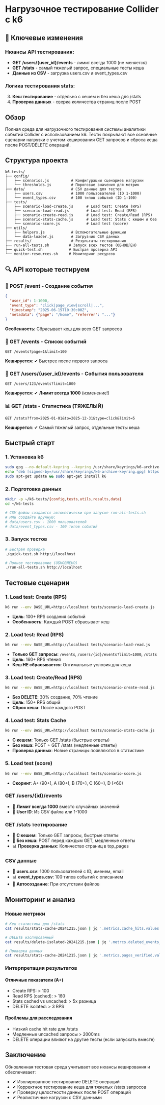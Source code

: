 # Нагрузочное тестирование Collider с k6

## 🔄 Ключевые изменения

### Нюансы API тестирования:
- **GET /users/{user_id}/events** - лимит всегда 1000 (не меняется)
- **GET /stats** - самый тяжелый запрос, специальные тесты кеша
- **Данные из CSV** - загрузка users.csv и event_types.csv

### Логика тестирования stats:
3. **Кеш тестирование** - отдельно с кешем и без кеша для /stats
4. **Проверка данных** - сверка количества страниц после POST

## Обзор

Полная среда для нагрузочного тестирования системы аналитики событий Collider с использованием k6. Тесты покрывают все основные сценарии нагрузки с учетом кеширования GET запросов и сброса кеша после POST/DELETE операций.

## Структура проекта

```
k6-tests/
├── config/
│   ├── scenarios.js          # Конфигурации сценариев нагрузки
│   └── thresholds.js         # Пороговые значения для метрик
├── data/                     # CSV данные для тестов
│   ├── users.csv             # 1000 пользователей (ID 1-1000)
│   └── event_types.csv       # 100 типов событий (ID 1-100)
├── tests/
│   ├── scenario-load-create.js      # Load test: Create (RPS)
│   ├── scenario-load-read.js        # Load test: Read (RPS)
│   ├── scenario-create-read.js      # Load test: Create/Read (RPS)
│   ├── scenario-stats-cache.js      # Load test: Stats с кешем и без
│   └── scenario-score.js            # Load test (score)
├── utils/
│   ├── helpers.js            # Вспомогательные функции
│   └── data-loader.js        # Загрузчик CSV данных
├── results/                  # Результаты тестирования
├── run-all-tests.sh         # Запуск всех тестов (ОБНОВЛЕН)
├── quick-test.sh            # Быстрая проверка API
└── monitor-resources.sh     # Мониторинг ресурсов
```

## 🔍 API которые тестируем

### 📝 **POST /event** - Создание события
```json
{
  "user_id": 1-1000,
  "event_type": "click|page_view|scroll|...",
  "timestamp": "2025-06-15T10:30:00Z",
  "metadata": {"page": "/home", "referrer": "..."}
}
```
**Особенность**: Сбрасывает кеш для всех GET запросов

### 📖 **GET /events** - Список событий
```
GET /events?page=1&limit=100
```
**Кешируется**: ✔ Быстрее после первого запроса

### 👤 **GET /users/{user_id}/events** - События пользователя
```
GET /users/123/events?limit=1000
```
**Кешируется**: ✔ **Лимит всегда 1000** (изменение!)

### 📊 **GET /stats** - Статистика (ТЯЖЕЛЫЙ)
```
GET /stats?from=2025-01-01&to=2025-12-31&type=click&limit=5
```
**Кешируется**: ✔ Самый тяжелый запрос, отдельные тесты кеша

## Быстрый старт

### 1. Установка k6
```bash
sudo gpg --no-default-keyring --keyring /usr/share/keyrings/k6-archive-keyring.gpg --keyserver hkp://keyserver.ubuntu.com:80 --recv-keys C5AD17C747E3415A3642D57D77C6C491D6AC1D69
echo "deb [signed-by=/usr/share/keyrings/k6-archive-keyring.gpg] https://dl.k6.io/deb stable main" | sudo tee /etc/apt/sources.list.d/k6.list
sudo apt-get update && sudo apt-get install k6
```

### 2. Подготовка данных
```bash
mkdir -p ~/k6-tests/{config,tests,utils,results,data}
cd ~/k6-tests

# CSV файлы создаются автоматически при запуске run-all-tests.sh
# Или создайте вручную:
# data/users.csv - 1000 пользователей
# data/event_types.csv - 100 типов событий
```

### 3. Запуск тестов
```bash
# Быстрая проверка
./quick-test.sh http://localhost

# Полное тестирование (ОБНОВЛЕНО)
./run-all-tests.sh http://localhost
```

## Тестовые сценарии

### 1. Load test: Create (RPS)
```bash
k6 run --env BASE_URL=http://localhost tests/scenario-load-create.js
```
- **Цель**: 100+ RPS создания событий
- **Особенность**: Каждый POST сбрасывает кеш

### 2. Load test: Read (RPS)
```bash
k6 run --env BASE_URL=http://localhost tests/scenario-load-read.js
```
- **Только GET запросы**: `/events`, `/users/{id}/events?limit=1000`, `/stats`
- **Цель**: 160+ RPS чтения
- **Кеш НЕ сбрасывается**: Оптимальные условия для кеша

### 3. Load test: Create/Read (RPS)
```bash
k6 run --env BASE_URL=http://localhost tests/scenario-create-read.js
```
- **Без DELETE**: 30% создание, 70% чтение
- **Цель**: 150+ RPS общий
- **Сброс кеша**: После каждого POST

### 4. Load test: Stats Cache
```bash
k6 run --env BASE_URL=http://localhost tests/scenario-stats-cache.js
```
- **С кешем**: Только GET /stats (быстрые ответы)
- **Без кеша**: POST + GET /stats (медленные ответы)
- **Проверка данных**: Новые страницы появляются в статистике

### 5. Load test (score)
```bash
k6 run --env BASE_URL=http://localhost tests/scenario-score.js
```
- **Скоринг**: A+ (90+), A (80+), B (70+), C (60+), D (<60)

### GET /users/{id}/events
- 🔄 **Лимит всегда 1000** вместо случайных значений
- 👤 **User ID**: Из CSV файла или 1-1000

### GET /stats тестирование
- 🚀 **С кешем**: Только GET запросы, быстрые ответы
- 🐌 **Без кеша**: POST перед каждым GET, медленные ответы
- 📊 **Проверка данных**: Количество страниц в top_pages

### CSV данные
- 👥 **users.csv**: 1000 пользователей с ID, именем, email
- 📊 **event_types.csv**: 100 типов событий с описанием
- 🔄 **Автосоздание**: При отсутствии файлов

## Мониторинг и анализ

### Новые метрики
```bash
# Кеш статистика для /stats
cat results/stats-cache-20241215.json | jq '.metrics.cache_hits.values.count'

# DELETE изолированный
cat results/delete-isolated-20241215.json | jq '.metrcs.deleted_events_count.values'

# Проверка данных
cat results/stats-cache-20241215.json | jq '.metrics.pages_verified.values'
```

### Интерпретация результатов

#### Отличные показатели (A+)
- Create RPS: > 100
- Read RPS (cached): > 160
- Stats cached vs uncached: > 5x разница
- DELETE isolated: > 3 RPS

#### Проблемы для расследования
- Низкий cache hit rate для /stats
- Медленные uncached запросы > 2000ms
- DELETE операции влияют на другие тесты (если запускать вместе)

## Заключение

Обновленная тестовая среда учитывает все нюансы кеширования и обеспечивает:
- ✔ Изолированное тестирование DELETE операций
- ✔ Корректное тестирование кеша для тяжелых /stats запросов
- ✔ Проверку целостности данных после POST операций
- ✔ Реалистичные нагрузки с CSV данными
